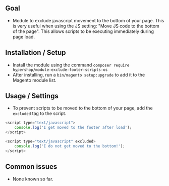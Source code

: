 ## Goal
- Module to exclude javascript movement to the bottom of your page. This is very useful when using the JS setting: "Move JS code to the bottom of the page". This allows scripts to be executing immediately during page load.

## Installation / Setup
- Install the module using the command `composer require hypershop/module-exclude-footer-scripts-os`
- After installing, run a `bin/magento setup:upgrade` to add it to the Magento module list.

## Usage / Settings
- To prevent scripts to be moved to the bottom of your page, add the `excluded` tag to the script.

```javascript
<script type="text/javascript">
    console.log('I get moved to the footer after load');
</script>
```
```javascript
<script type="text/javascript" excluded>
    console.log('I do not get moved to the bottom!');
</script>
```

## Common issues
- None known so far.
